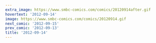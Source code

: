 ```yaml
---
extra_image: https://www.smbc-comics.com/comics/20120914after.gif
hovertext: '2012-09-14'
image: https://www.smbc-comics.com/comics/20120914.gif
next_comic: '2012-09-15'
prev_comic: '2012-09-13'
title: '2012-09-14'
---
```


